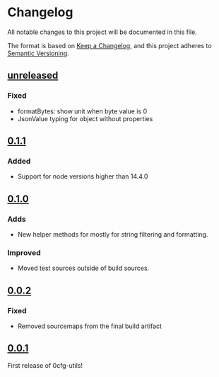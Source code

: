# Changelog

All notable changes to this project will be documented in this file.

The format is based on [Keep a Changelog](https://keepachangelog.com/en/1.0.0/),
and this project adheres to [Semantic Versioning](https://semver.org/spec/v2.0.0.html).

## [unreleased]

### Fixed

- formatBytes: show unit when byte value is 0
- JsonValue typing for object without properties

## [0.1.1]

### Added
- Support for node versions higher than 14.4.0

## [0.1.0]

### Adds

- New helper methods for mostly for string filtering and formatting.

### Improved

- Moved test sources outside of build sources.

## [0.0.2]

### Fixed

- Removed sourcemaps from the final build artifact

## [0.0.1]

First release of 0cfg-utils!

[unreleased]: https://github.com/0cfg/0cfg-utils/compare/v0.1.1..HEAD
[0.1.1]: https://github.com/0cfg/0cfg-utils/releases/tag/v0.1.1
[0.1.0]: https://github.com/0cfg/0cfg-utils/releases/tag/v0.1.0
[0.0.2]: https://github.com/0cfg/0cfg-utils/releases/tag/v0.0.2
[0.0.1]: https://github.com/0cfg/0cfg-utils/releases/tag/v0.0.1
